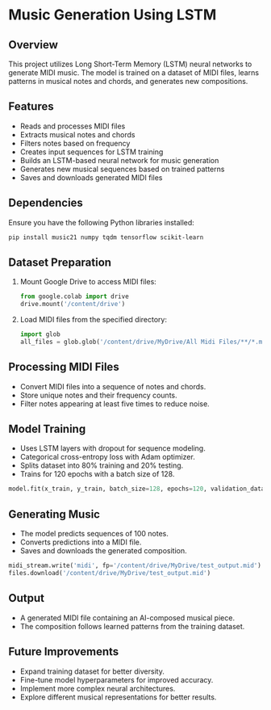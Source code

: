 # Music Generation Using LSTM

## Overview
This project utilizes Long Short-Term Memory (LSTM) neural networks to generate MIDI music. The model is trained on a dataset of MIDI files, learns patterns in musical notes and chords, and generates new compositions.

## Features
- Reads and processes MIDI files
- Extracts musical notes and chords
- Filters notes based on frequency
- Creates input sequences for LSTM training
- Builds an LSTM-based neural network for music generation
- Generates new musical sequences based on trained patterns
- Saves and downloads generated MIDI files

## Dependencies
Ensure you have the following Python libraries installed:
```bash
pip install music21 numpy tqdm tensorflow scikit-learn
```

## Dataset Preparation
1. Mount Google Drive to access MIDI files:
   ```python
   from google.colab import drive
   drive.mount('/content/drive')
   ```
2. Load MIDI files from the specified directory:
   ```python
   import glob
   all_files = glob.glob('/content/drive/MyDrive/All Midi Files/**/*.mid', recursive=True)
   ```

## Processing MIDI Files
- Convert MIDI files into a sequence of notes and chords.
- Store unique notes and their frequency counts.
- Filter notes appearing at least five times to reduce noise.

## Model Training
- Uses LSTM layers with dropout for sequence modeling.
- Categorical cross-entropy loss with Adam optimizer.
- Splits dataset into 80% training and 20% testing.
- Trains for 120 epochs with a batch size of 128.

```python
model.fit(x_train, y_train, batch_size=128, epochs=120, validation_data=(x_test, y_test))
```

## Generating Music
- The model predicts sequences of 100 notes.
- Converts predictions into a MIDI file.
- Saves and downloads the generated composition.

```python
midi_stream.write('midi', fp='/content/drive/MyDrive/test_output.mid')
files.download('/content/drive/MyDrive/test_output.mid')
```

## Output
- A generated MIDI file containing an AI-composed musical piece.
- The composition follows learned patterns from the training dataset.

## Future Improvements
- Expand training dataset for better diversity.
- Fine-tune model hyperparameters for improved accuracy.
- Implement more complex neural architectures.
- Explore different musical representations for better results.

